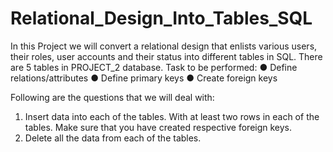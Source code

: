 # Relational_Design_Into_Tables_SQL 
In this Project we will convert a relational design that enlists various users, their roles, user accounts and their status into different tables in SQL.
There are 5 tables in PROJECT_2 database.
Task to be performed:
● Define relations/attributes 
● Define primary keys 
● Create foreign keys

Following are the questions that we will deal with:
1. Insert data into each of the tables. With at least two rows in each of the tables. Make sure that you have created respective foreign keys.
2. Delete all the data from each of the tables.
